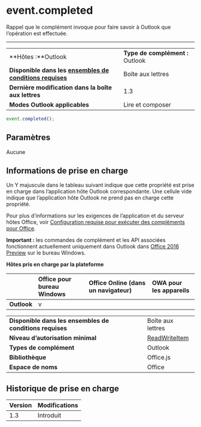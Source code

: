 

# <a name="event.completed"></a>event.completed
Rappel que le complément invoque pour faire savoir à Outlook que l’opération est effectuée.

****

|||
|:-----|:-----|
|**Hôtes :**Outlook|**Type de complément :** Outlook|
|**Disponible dans les [ensembles de conditions requises](../../docs/overview/specify-office-hosts-and-api-requirements.md)**|Boîte aux lettres|
|**Dernière modification dans la boîte aux lettres**|1.3|
|**Modes Outlook applicables**|Lire et composer|



```js
event.completed();
```


## <a name="parameters"></a>Paramètres

Aucune


## <a name="support-details"></a>Informations de prise en charge


Un Y majuscule dans le tableau suivant indique que cette propriété est prise en charge dans l’application hôte Outlook correspondante. Une cellule vide indique que l’application hôte Outlook ne prend pas en charge cette propriété.

Pour plus d’informations sur les exigences de l’application et du serveur hôtes Office, voir [Configuration requise pour exécuter des compléments pour Office](../../docs/overview/requirements-for-running-office-add-ins.md).

 **Important :** les commandes de complément et les API associées fonctionnent actuellement uniquement dans Outlook dans [Office 2016 Preview](https://products.office.com/en-us/office-2016-preview) sur le bureau Windows.


**Hôtes pris en charge par la plateforme**


| |**Office pour bureau Windows**|**Office Online (dans un navigateur)**|**OWA pour les appareils**|
|:-----|:-----|:-----|:-----|
|**Outlook**|v|||

|||
|:-----|:-----|
|**Disponible dans les ensembles de conditions requises**|Boîte aux lettres|
|**Niveau d’autorisation minimal**|[ReadWriteItem](../../docs/outlook/understanding-outlook-add-in-permissions.md)|
|**Types de complément**|Outlook|
|**Bibliothèque**|Office.js|
|**Espace de noms**|Office|

## <a name="support-history"></a>Historique de prise en charge




|**Version**|**Modifications**|
|:-----|:-----|
|1.3|Introduit|
